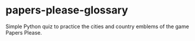 # papers-please-glossary
Simple Python quiz to practice the cities and country emblems of the game Papers Please.

